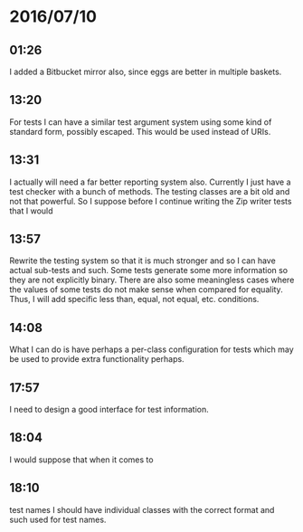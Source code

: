 # 2016/07/10

## 01:26

I added a Bitbucket mirror also, since eggs are better in multiple baskets.

## 13:20

For tests I can have a similar test argument system using some kind of standard
form, possibly escaped. This would be used instead of URIs.

## 13:31

I actually will need a far better reporting system also. Currently I just have
a test checker with a bunch of methods. The testing classes are a bit old and
not that powerful. So I suppose before I continue writing the Zip writer
tests that I would

## 13:57

Rewrite the testing system so that it is much stronger and so I can have actual
sub-tests and such. Some tests generate some more information so they are not
explicitly binary. There are also some meaningless cases where the values of
some tests do not make sense when compared for equality. Thus, I will add
specific less than, equal, not equal, etc. conditions.

## 14:08

What I can do is have perhaps a per-class configuration for tests which may be
used to provide extra functionality perhaps.

## 17:57

I need to design a good interface for test information.

## 18:04

I would suppose that when it comes to

## 18:10

test names I should have individual classes with the correct format and such
used for test names.

